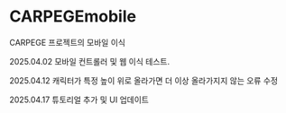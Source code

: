# CARPEGEmobile

CARPEGE 프로젝트의 모바일 이식

2025.04.02 모바일 컨트롤러 및 웹 이식 테스트.

2025.04.12 캐릭터가 특정 높이 위로 올라가면 더 이상 올라가지지 않는 오류 수정

2025.04.17 튜토리얼 추가 및 UI 업데이트